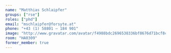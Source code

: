```yaml
---
name: "Matthias Schlaipfer"
groups: ["rse"]
roles: ["phd"]
email: "mschlaipfer@forsyte.at"
phone: "+43 (1) 58801 – 184 901"
image: "http://www.gravatar.com/avatar/f4988bdc2696538336bf8676d71bcf8c?s=200&d=mm"
room: "HA0309"
former_member: true
---
```


<!--
Your custom content goes here.
-->